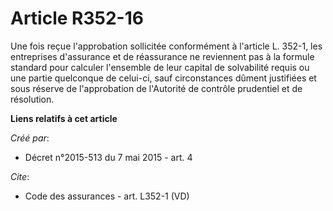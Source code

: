 # Article R352-16

Une fois reçue l'approbation sollicitée conformément à l'article L. 352-1, les entreprises d'assurance et de réassurance ne
reviennent pas à la formule standard pour calculer l'ensemble de leur capital de solvabilité requis ou une partie quelconque
de celui-ci, sauf circonstances dûment justifiées et sous réserve de l'approbation de l'Autorité de contrôle prudentiel et de
résolution.

**Liens relatifs à cet article**

_Créé par_:

  - Décret n°2015-513 du 7 mai 2015 - art. 4

_Cite_:

  - Code des assurances - art. L352-1 (VD)
